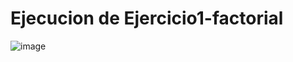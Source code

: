 # Ejecucion de Ejercicio1-factorial



![image](https://github.com/AngelNava1029/ESTRUCTURAS-DE-DATOS-APLICADAS-/assets/122839982/1f58d60e-b1ce-440b-b389-6e750852df7f)
